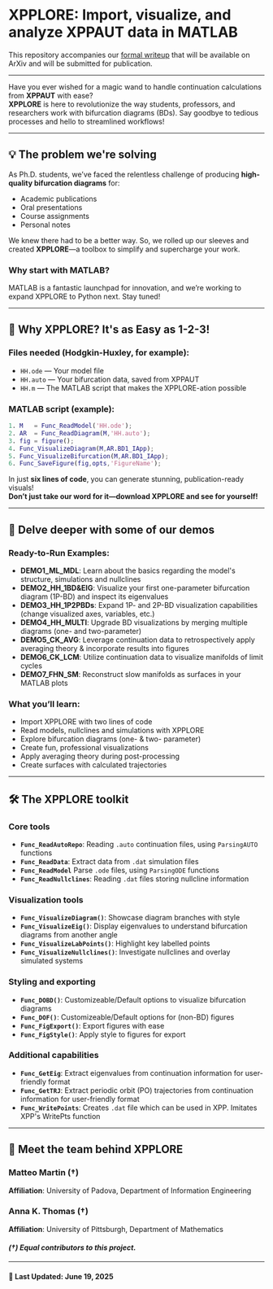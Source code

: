 # **XPPLORE: Import, visualize, and analyze XPPAUT data in MATLAB**

This repository accompanies our [formal writeup](https://arxiv.org/) that will be available on ArXiv and will be submitted for publication.

---

Have you ever wished for a magic wand to handle continuation calculations from **XPPAUT** with ease?  
**XPPLORE** is here to revolutionize the way students, professors, and researchers work with bifurcation diagrams (BDs). Say goodbye to tedious processes and hello to streamlined workflows!

---

## 💡 **The problem we're solving**

As Ph.D. students, we’ve faced the relentless challenge of producing **high-quality bifurcation diagrams** for:
- Academic publications
- Oral presentations
- Course assignments
- Personal notes

We knew there had to be a better way. So, we rolled up our sleeves and created **XPPLORE**—a toolbox to simplify and supercharge your work.

### **Why start with MATLAB?**

MATLAB is a fantastic launchpad for innovation, and we’re working to expand XPPLORE to Python next. Stay tuned!

---

## 🚀 **Why XPPLORE? It's as Easy as 1-2-3!**

### Files needed (Hodgkin-Huxley, for example):
- `HH.ode` — Your model file
- `HH.auto` — Your bifurcation data, saved from XPPAUT
- `HH.m` — The MATLAB script that makes the XPPLORE-ation possible 

### MATLAB script (example):

```matlab
1. M   = Func_ReadModel('HH.ode');
2. AR  = Func_ReadDiagram(M,'HH.auto');
3. fig = figure();
4. Func_VisualizeDiagram(M,AR.BD1_IApp);
5. Func_VisualizeBifurcation(M,AR.BD1_IApp);
6. Func_SaveFigure(fig,opts,'FigureName');
```

In just **six lines of code**, you can generate stunning, publication-ready visuals!  
**Don’t just take our word for it—download XPPLORE and see for yourself!**

---

## 📝 **Delve deeper with some of our demos**

### Ready-to-Run Examples:
- **DEMO1_ML_MDL**: Learn about the basics regarding the model's structure, simulations and nullclines
- **DEMO2_HH_1BD&EIG**: Visualize your first one-parameter bifurcation diagram (1P-BD) and inspect its eigenvalues
- **DEMO3_HH_1P2PBDs**: Expand 1P- and 2P-BD visualization capabilities (change visualized axes, variables, etc.)
- **DEMO4_HH_MULTI**: Upgrade BD visualizations by merging multiple diagrams (one- and two-parameter)
- **DEMO5_CK_AVG**: Leverage continuation data to retrospectively apply averaging theory & incorporate results into figures
- **DEMO6_CK_LCM**: Utilize continuation data to visualize manifolds of limit cycles
- **DEMO7_FHN_SM**: Reconstruct slow manifolds as surfaces in your MATLAB plots

### What you’ll learn:
- Import XPPLORE with two lines of code
- Read models, nullclines and simulations with XPPLORE
- Explore bifurcation diagrams (one- & two- parameter)
- Create fun, professional visualizations
- Apply averaging theory during post-processing
- Create surfaces with calculated trajectories 

---

## 🛠️ **The XPPLORE toolkit**

### **Core tools**
- **`Func_ReadAutoRepo`**: Reading `.auto` continuation files, using `ParsingAUTO` functions
- **`Func_ReadData`**: Extract data from `.dat` simulation files
- **`Func_ReadModel`** Parse `.ode` files, using `ParsingODE` functions
- **`Func_ReadNullclines`**: Reading `.dat` files storing nullcline information

### **Visualization tools**
- **`Func_VisualizeDiagram()`**: Showcase diagram branches with style
- **`Func_VisualizeEig()`**: Display eigenvalues to understand bifurcation diagrams from another angle
- **`Func_VisualizeLabPoints()`**: Highlight key labelled points
- **`Func_VisualizeNullclines()`**: Investigate nullclines and overlay simulated systems

### **Styling and exporting**
- **`Func_DOBD()`**: Customizeable/Default options to visualize bifurcation diagrams
- **`Func_DOF()`**: Customizeable/Default options for (non-BD) figures
- **`Func_FigExport()`**: Export figures with ease
- **`Func_FigStyle()`**: Apply style to figures for export

### **Additional capabilities**
- **`Func_GetEig`**: Extract eigenvalues from continuation information for user-friendly format
- **`Func_GetTRJ`**: Extract periodic orbit (PO) trajectories from continuation information for user-friendly format
- **`Func_WritePoints`**: Creates `.dat` file which can be used in XPP. Imitates XPP's WritePts function

---

## 👥 **Meet the team behind XPPLORE**

### **Matteo Martin** (†)
**Affiliation**: University of Padova, Department of Information Engineering  

### **Anna K. Thomas** (†)
**Affiliation**: University of Pittsburgh, Department of Mathematics

#### *(†) Equal contributors to this project.*

---

#### **📅 Last Updated:** June 19, 2025
